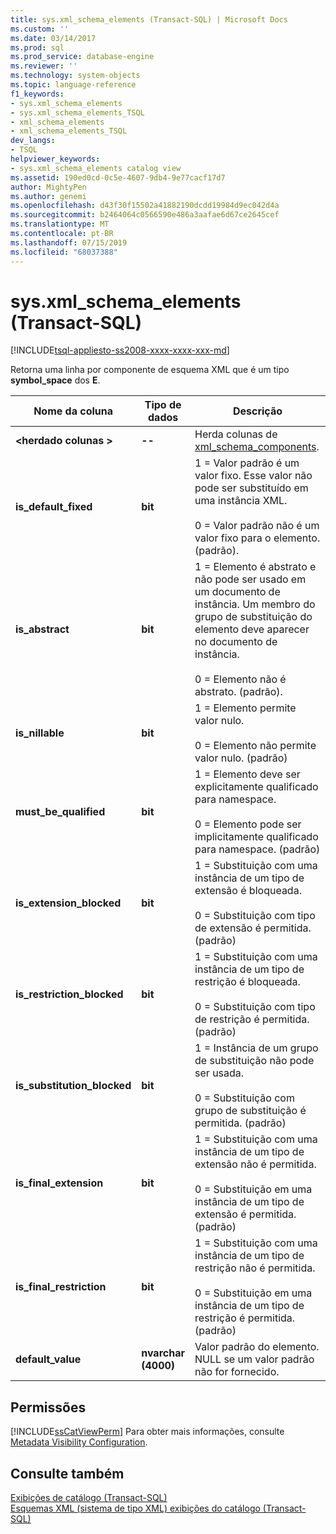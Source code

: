 ```yaml
---
title: sys.xml_schema_elements (Transact-SQL) | Microsoft Docs
ms.custom: ''
ms.date: 03/14/2017
ms.prod: sql
ms.prod_service: database-engine
ms.reviewer: ''
ms.technology: system-objects
ms.topic: language-reference
f1_keywords:
- sys.xml_schema_elements
- sys.xml_schema_elements_TSQL
- xml_schema_elements
- xml_schema_elements_TSQL
dev_langs:
- TSQL
helpviewer_keywords:
- sys.xml_schema_elements catalog view
ms.assetid: 190ed0cd-0c5e-4607-9db4-9e77cacf17d7
author: MightyPen
ms.author: genemi
ms.openlocfilehash: d43f30f15502a41882190dcdd19984d9ec042d4a
ms.sourcegitcommit: b2464064c0566590e486a3aafae6d67ce2645cef
ms.translationtype: MT
ms.contentlocale: pt-BR
ms.lasthandoff: 07/15/2019
ms.locfileid: "68037388"
---
```

# <a name="sysxmlschemaelements-transact-sql"></a>sys.xml_schema_elements (Transact-SQL)
[!INCLUDE[tsql-appliesto-ss2008-xxxx-xxxx-xxx-md](../../includes/tsql-appliesto-ss2008-xxxx-xxxx-xxx-md.md)]

  Retorna uma linha por componente de esquema XML que é um tipo **symbol_space** dos **E**.  
  
|Nome da coluna|Tipo de dados|Descrição|  
|-----------------|---------------|-----------------|  
|**\<herdado colunas >**|**--**|Herda colunas de [xml_schema_components](../../relational-databases/system-catalog-views/sys-xml-schema-components-transact-sql.md).|  
|**is_default_fixed**|**bit**|1 = Valor padrão é um valor fixo. Esse valor não pode ser substituído em uma instância XML.<br /><br /> 0 = Valor padrão não é um valor fixo para o elemento. (padrão).|  
|**is_abstract**|**bit**|1 = Elemento é abstrato e não pode ser usado em um documento de instância. Um membro do grupo de substituição do elemento deve aparecer no documento de instância.<br /><br /> 0 = Elemento não é abstrato. (padrão).|  
|**is_nillable**|**bit**|1 = Elemento permite valor nulo.<br /><br /> 0 = Elemento não permite valor nulo. (padrão)|  
|**must_be_qualified**|**bit**|1 = Elemento deve ser explicitamente qualificado para namespace.<br /><br /> 0 = Elemento pode ser implicitamente qualificado para namespace. (padrão)|  
|**is_extension_blocked**|**bit**|1 = Substituição com uma instância de um tipo de extensão é bloqueada.<br /><br /> 0 = Substituição com tipo de extensão é permitida. (padrão)|  
|**is_restriction_blocked**|**bit**|1 = Substituição com uma instância de um tipo de restrição é bloqueada.<br /><br /> 0 = Substituição com tipo de restrição é permitida. (padrão)|  
|**is_substitution_blocked**|**bit**|1 = Instância de um grupo de substituição não pode ser usada.<br /><br /> 0 = Substituição com grupo de substituição é permitida. (padrão)|  
|**is_final_extension**|**bit**|1 = Substituição com uma instância de um tipo de extensão não é permitida.<br /><br /> 0 = Substituição em uma instância de um tipo de extensão é permitida. (padrão)|  
|**is_final_restriction**|**bit**|1 = Substituição com uma instância de um tipo de restrição não é permitida.<br /><br /> 0 = Substituição em uma instância de um tipo de restrição é permitida. (padrão)|  
|**default_value**|**nvarchar (4000)**|Valor padrão do elemento. NULL se um valor padrão não for fornecido.|  
  
## <a name="permissions"></a>Permissões  
 [!INCLUDE[ssCatViewPerm](../../includes/sscatviewperm-md.md)] Para obter mais informações, consulte [Metadata Visibility Configuration](../../relational-databases/security/metadata-visibility-configuration.md).  
  
## <a name="see-also"></a>Consulte também  
 [Exibições de catálogo &#40;Transact-SQL&#41;](../../relational-databases/system-catalog-views/catalog-views-transact-sql.md)   
 [Esquemas XML &#40;sistema de tipo XML&#41; exibições do catálogo &#40;Transact-SQL&#41;](../../relational-databases/system-catalog-views/xml-schemas-xml-type-system-catalog-views-transact-sql.md)  
  
  
